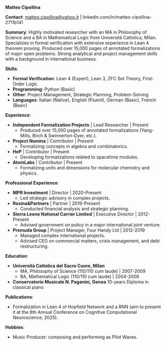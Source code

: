 
**Matteo Cipollina**

**Contact**: matteo.cipollina@yahoo.it | linkedin.com/in/matteo-cipollina-2711b141

**Summary**: 
Highly motivated researcher with an MA in Philosophy of Science and a BA in Mathematical Logic from Università Cattolica, Milan. Specializes in formal verification with extensive experience in Lean 4 theorem proving. Produced over 15,000 pages of annotated formalizations of major open problems. Strong analytical and project management skills with a background in international business.

**Skills**:
- **Formal Verification**: Lean 4 (Expert), Lean 3, ZFC Set Theory, First-Order Logic
- **Programming**: Python (Basic)
- **Other**: Project Management, Strategic Planning, Problem-Solving
- **Languages**: Italian (Native), English (Fluent), German (Basic), French (Basic)

**Experience**:
- **Independent Formalization Projects** | Lead Researcher | Present
  - Produced over 15,000 pages of annotated formalizations (Yang-Mills, Birch & Swinnerton-Dyer, etc.).
- **Project Numina** | Contributor | Present
  - Formalizing concepts in algebra and combinatorics.
- **HeP** | Contributor | Present
  - Developing formalizations related to spacetime modules.
- **AtomLabs** | Contributor | Present
  - Formalizing units and dimensions for molecular chemistry and physics.
  
**Professional Experience**:
- **MPR Investment** | Director | 2020-Present
  - Led strategic advisory in complex projects.
- **Rosina&Partners** | Partner | 2019-Present
  - Conducted financial analysis and strategic planning.
- **Sierra Leone National Carrier Limited** | Executive Director | 2012-Present
  - Advised government on policy in a major international joint venture.
- **Premuda Group** | Project Manager, Four Handy Ltd | 2012-2019
  - Managed complex international projects.
  - Advised CEO on commercial matters, crisis management, and debt restructuring.

**Education**:
- **Università Cattolica del Sacro Cuore, Milan**
  - MA, Philosophy of Science (110/110 cum laude) | 2007-2009
  - BA, Mathematical Logic (110/110 cum laude) | 2004-2006
- **Conservatorio Musicale N. Paganini, Genoa**
    10-years Diploma in classical piano 

**Publications**:
- Formalization in Lean 4 of Hopfield Network and a RNN (aim to present it at the 8th Annual Conference on Cognitive Computational Neuroscience, 2025).

**Hobbies**:
- Music Producer: composing and performing as Pilot Waves.

